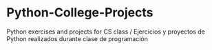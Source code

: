 # Python-College-Projects
Python exercises and projects for CS class / Ejercicios y proyectos de Python realizados durante clase de programación
